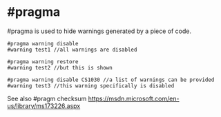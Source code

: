 # #pragma

#pragma is used to hide warnings generated by a piece of code.

    #pragma warning disable
    #warning test1 //all warnings are disabled
    
    #pragma warning restore
    #warning test2 //but this is shown
    
    #pragma warning disable CS1030 //a list of warnings can be provided
    #warning test3 //this warning specifically is disabled
    
    
See also #pragm checksum <https://msdn.microsoft.com/en-us/library/ms173226.aspx>
<!--stackedit_data:
eyJoaXN0b3J5IjpbLTEyMzQxODUyNl19
-->